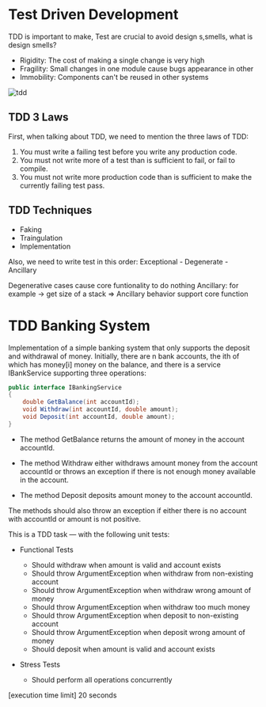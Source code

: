 # Test Driven Development

TDD is important to make, Test are crucial to avoid design s,smells, what is design smells?
- Rigidity: The cost of making a single change is very high
- Fragility: Small changes in one module cause bugs appearance in other
- Immobility: Components can't be reused in other systems

![tdd](https://miro.medium.com/v2/resize:fit:1100/format:webp/1*0hLR8MddRc5O0gqaIVJLjQ.png)

## TDD 3 Laws
First, when talking about TDD, we need to mention the three laws of TDD:
1. You must write a failing test before you write any production code.
2. You must not write more of a test than is sufficient to fail, or fail to compile.
3. You must not write more production code than is sufficient to make the currently failing test pass.

## TDD Techniques
- Faking
- Traingulation
- Implementation

Also, we need to write test in this order: 
Exceptional - Degenerate - Ancillary

Degenerative cases cause core funtionality to do nothing
Ancillary: for example -> get size of a stack
=> Ancillary behavior support core function


# TDD Banking System

Implementation of a simple banking system that only supports the deposit and withdrawal of money. Initially, there are n bank accounts, the ith of which has money[i] money on the balance, and there is a service IBankService supporting three operations:

``` C#
public interface IBankingService
{
    double GetBalance(int accountId);
    void Withdraw(int accountId, double amount);
    void Deposit(int accountId, double amount);
}
```

* The method GetBalance returns the amount of money in the account accountId.

* The method Withdraw either withdraws amount money from the account accountId or throws an exception if there is not enough money available in the account.

* The method Deposit deposits amount money to the account accountId.


The methods should also throw an exception if either there is no account with accountId or amount is not positive. 

This is a TDD task — with the following unit tests:
* Functional Tests
    * Should withdraw when amount is valid and account exists
    * Should throw ArgumentException when withdraw from non-existing account
    * Should throw ArgumentException when withdraw wrong amount of money
    * Should throw ArgumentException when withdraw too much money
    * Should throw ArgumentException when deposit to non-existing account
    * Should throw ArgumentException when deposit wrong amount of money
    * Should deposit when amount is valid and account exists

* Stress Tests
    * Should perform all operations concurrently




[execution time limit] 20 seconds
